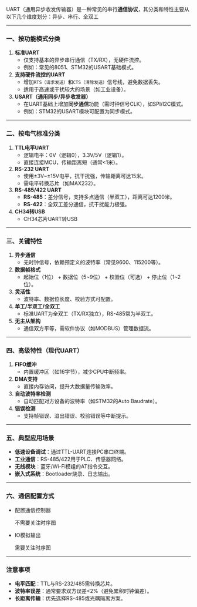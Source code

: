 UART（通用异步收发传输器）是一种常见的串行**通信协议**，其分类和特性主要从以下几个维度划分：异步、串行、全双工

---

### **一、按功能模式分类**

1. **标准UART**  
   - 仅支持基本的异步串行通信（TX/RX），无硬件流控。
   - 例如：常见的8051、STM32的USART基础模式。
2. **支持硬件流控的UART**  
   - 增加`RTS（请求发送）`和`CTS（清除发送）`信号线，避免数据丢失。  
   - 适用于高速或干扰较大的场景（如工业设备）。
3. **USART（通用同步/异步收发器）**  
   - 在UART基础上增加**同步通信**功能（需时钟信号CLK），如SPI/I2C模式。  
   - 例如：STM32的USART模块可配置为同步模式。

---

### **二、按电气标准分类**

1. **TTL电平UART**  
   - 逻辑电平：0V（逻辑0），3.3V/5V（逻辑1）。  
   - 直接连接MCU，传输距离短（通常<1米）。
2. **RS-232 UART**  
   - 使用±3V~±15V电平，抗干扰强，传输距离可达15米。  
   - 需电平转换芯片（如MAX232）。
3. **RS-485/422 UART**  
   - **RS-485**：差分信号，支持多点通信（半双工），距离可达1200米。  
   - **RS-422**：全双工差分通信，抗干扰能力极强。
4. **CH34转USB**
   - CH34芯片UART转USB

---

### **三、关键特性**

1. **异步通信**  
   - 无时钟信号，依赖预定义的波特率（常见9600、115200等）。
2. **数据帧格式**  
   - 起始位（1位） + 数据位（5~9位） + 校验位（可选） + 停止位（1~2位）。
3. **灵活性**  
   - 波特率、数据位长度、校验方式可配置。
4. **单工/半双工/全双工**  
   - 标准UART为全双工（TX/RX独立），RS-485常为半双工。
5. **无主从架构**  
   - 通信双方平等，需软件协议（如MODBUS）管理数据流。

---

### **四、高级特性（现代UART）**

1. **FIFO缓冲**  
   - 内置缓冲区（如16字节），减少CPU中断频率。
2. **DMA支持**  
   - 直接内存访问，提升大数据量传输效率。
3. **自动波特率检测**  
   - 自动匹配对方设备的波特率（如STM32的Auto Baudrate）。
4. **错误检测**  
   - 支持帧错误、溢出错误、校验错误等中断提示。

---

### **五、典型应用场景**

- **低速设备调试**：通过TTL-UART连接PC串口终端。  
- **工业通信**：RS-485/422用于PLC、传感器网络。  
- **无线模块**：蓝牙/Wi-Fi模组的AT指令交互。  
- **嵌入式系统**：Bootloader烧录、日志输出。

---

### 六、通信配置方式

- 配置通信控制器
  
  不需要关注时序图
- IO模拟输出
  
  需要关注时序图

---

### **注意事项**

- **电平匹配**：TTL与RS-232/485需转换芯片。  
- **波特率误差**：通常要求双方误差<2%（避免累积时钟偏差）。  
- **长距离传输**：优先选择RS-485或光耦隔离方案。
